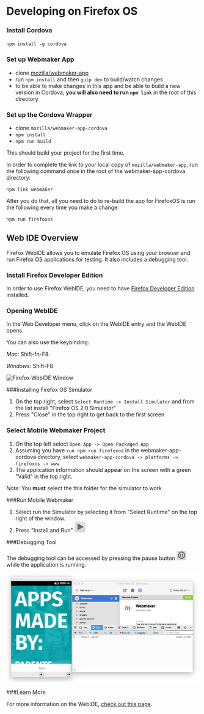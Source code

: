 # Developing on Firefox OS

### Install Cordova

`npm install -g cordova`

### Set up Webmaker App

- clone [mozilla/webmaker-app](https://github.com/mozilla/webmaker-app)
- run `npm install` and then `gulp dev` to build/watch changes
- to be able to make changes in this app and be able to build a new version in Cordova, **you will also need to run `npm link`** in the root of this directory

### Set up the Cordova Wrapper
- clone `mozilla/webmaker-app-cordova`
- `npm install`
- `npm run build`

This should build your project for the first time.

In order to complete the link to your local copy of `mozilla/webmaker-app`, run the following command once in the root of the webmaker-app-cordova directory:

```
npm link webmaker
```

After you do that, all you need to do to re-build the app for FirefoxOS is run the following every time you make a change:

```
npm run firefoxos
```

## Web IDE Overview

Firefox WebIDE allows you to emulate Firefox OS using your browser and run Firefox OS applications for testing. It also includes a debugging tool.

### Install Firefox Developer Edition

In order to use Firefox WebIDE, you need to have [Firefox Developer Edition](https://www.mozilla.org/en-US/firefox/developer/) installed.

### Opening WebIDE

In the Web Developer menu, click on the WebIDE entry and the WebIDE opens. 

You can also use the keybinding:

*Mac*: Shift-fn-F8.

*Windows*: Shift-F8

![Firefox WebIDE Window](https://mdn.mozillademos.org/files/8033/webide-initial.png)

###Installing Firefox OS Simulator

1. On the top right, select `Select Runtime -> Install Simulator` and from the list install "Firefox OS 2.0 Simulator"
2. Press "Close" in the top right to get back to the first screen


### Select Mobile Webmaker Project

1. On the top left select `Open App -> Open Packaged App`
2. Assuming you have `run npm run firefoxos` in the webmaker-app-cordova directory, select `webmaker-app-cordova -> platforms -> firefoxos -> www`
3. The application information should appear on the screen with a green "Valid" in the top right.

*Note:* You **must** select the this folder for the simulator to work.

###Run Mobile Webmaker

1. Select run the Simulator by selecting it from "Select Runtime" on the top right of the window.
2. Press "Install and Run" ![Install and run button](../img/installandrun.png)

###Debugging Tool

The debugging tool can be accessed by pressing the pause button ![Pause button](../img/pause.png) while the application is running.

![WebIDE and running app](../img/IDEdebugger.png)

###Learn More

For more information on the WebIDE, [check out this page](https://developer.mozilla.org/en-US/docs/Tools/WebIDE).
